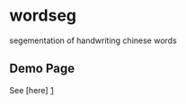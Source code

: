 # wordseg
segementation of handwriting chinese words

## Demo Page
See [here] [1]

  [1]: http://chenyuho.com/wordseg        "here"
